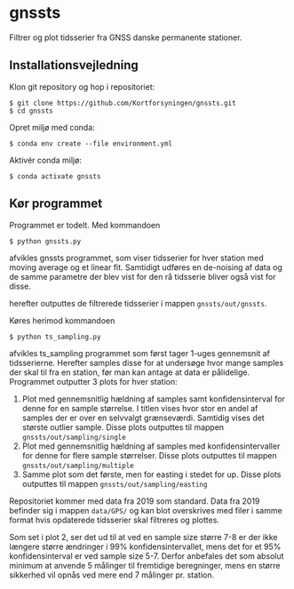 # gnssts

Filtrer og plot tidsserier fra GNSS danske permanente stationer.

## Installationsvejledning

Klon git repository og hop i repositoriet:

```
$ git clone https://github.com/Kortforsyningen/gnssts.git
$ cd gnssts
```

Opret miljø med conda:

```
$ conda env create --file environment.yml
```

Aktivér conda miljø:

```
$ conda activate gnssts
```

## Kør programmet

Programmet er todelt. Med kommandoen

```
$ python gnssts.py
```

afvikles gnssts programmet, som viser tidsserier for hver station med moving average og et linear fit. Samtidigt udføres en de-noising af data og de samme parametre der blev vist for den rå tidsserie bliver også vist for disse.

herefter outputtes de filtrerede tidsserier i mappen `gnssts/out/gnssts`.

Køres herimod kommandoen

```
$ python ts_sampling.py
```

afvikles ts_sampling programmet som først tager 1-uges gennemsnit af tidsserierne. Herefter samples disse for at undersøge hvor mange samples der skal til fra en station, før man kan antage at data er pålidelige. Programmet outputter 3 plots for hver station:

1. Plot med gennemsnitlig hældning af samples samt konfidensinterval for denne for en sample størrelse. I titlen vises hvor stor en andel af samples der er over en selvvalgt grænseværdi. Samtidig vises det største outlier sample. Disse plots outputtes til mappen `gnssts/out/sampling/single`
2. Plot med gennemsnitlig hældning af samples med konfidensintervaller for denne for flere sample størrelser. Disse plots outputtes til mappen `gnssts/out/sampling/multiple`
3. Samme plot som det første, men for easting i stedet for up. Disse plots outputtes til mappen `gnssts/out/sampling/easting`

Repositoriet kommer med data fra 2019 som standard. Data fra 2019 befinder sig i
mappen `data/GPS/` og kan blot overskrives med filer i samme format hvis opdaterede
tidsserier skal filtreres og plottes.

Som set i plot 2, ser det ud til at ved en sample size større 7-8 er der ikke længere større ændringer i 99% konfidensintervallet, mens det for et 95% konfidensinterval er ved sample size 5-7. Derfor anbefales det som absolut minimum at anvende 5 målinger til fremtidige beregninger, mens en større sikkerhed vil opnås ved mere end 7 målinger pr. station.


